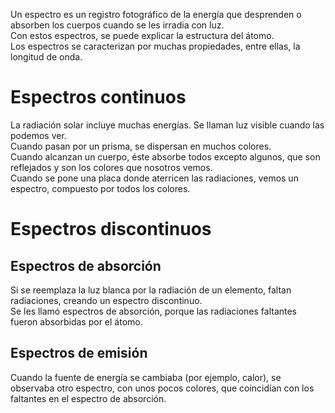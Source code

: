 Un espectro es un registro fotográfico de la energía que desprenden o absorben los cuerpos cuando se les irradia con luz.  
Con estos espectros, se puede explicar la estructura del átomo.  
Los espectros se caracterizan por muchas propiedades, entre ellas, la longitud de onda.

# Espectros continuos
La radiación solar incluye muchas energías. Se llaman luz visible cuando las podemos ver.  
Cuando pasan por un prisma, se dispersan en muchos colores.  
Cuando alcanzan un cuerpo, éste absorbe todos excepto algunos, que son reflejados y son los colores que nosotros vemos.  
Cuando se pone una placa donde aterricen las radiaciones, vemos un espectro, compuesto por todos los colores.

# Espectros discontinuos

## Espectros de absorción
Si se reemplaza la luz blanca por la radiación de un elemento, faltan radiaciones, creando un espectro discontinuo.  
Se les llamó espectros de absorción, porque las radiaciones faltantes fueron absorbidas por el átomo.

## Espectros de emisión
Cuando la fuente de energía se cambiaba (por ejemplo, calor), se observaba otro espectro, con unos pocos colores, que coincidían con los faltantes en el espectro de absorción.
